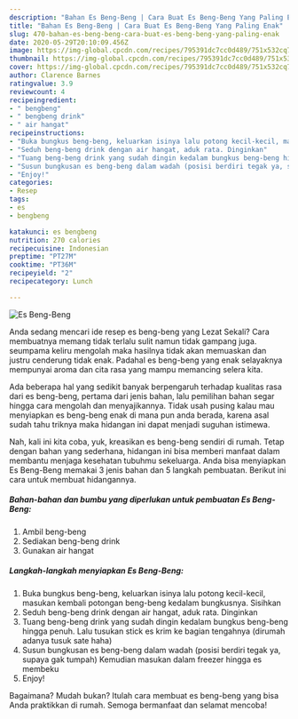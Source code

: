 ```yaml
---
description: "Bahan Es Beng-Beng | Cara Buat Es Beng-Beng Yang Paling Enak"
title: "Bahan Es Beng-Beng | Cara Buat Es Beng-Beng Yang Paling Enak"
slug: 470-bahan-es-beng-beng-cara-buat-es-beng-beng-yang-paling-enak
date: 2020-05-29T20:10:09.456Z
image: https://img-global.cpcdn.com/recipes/795391dc7cc0d489/751x532cq70/es-beng-beng-foto-resep-utama.jpg
thumbnail: https://img-global.cpcdn.com/recipes/795391dc7cc0d489/751x532cq70/es-beng-beng-foto-resep-utama.jpg
cover: https://img-global.cpcdn.com/recipes/795391dc7cc0d489/751x532cq70/es-beng-beng-foto-resep-utama.jpg
author: Clarence Barnes
ratingvalue: 3.9
reviewcount: 4
recipeingredient:
- " bengbeng"
- " bengbeng drink"
- " air hangat"
recipeinstructions:
- "Buka bungkus beng-beng, keluarkan isinya lalu potong kecil-kecil, masukan kembali potongan beng-beng kedalam bungkusnya. Sisihkan"
- "Seduh beng-beng drink dengan air hangat, aduk rata. Dinginkan"
- "Tuang beng-beng drink yang sudah dingin kedalam bungkus beng-beng hingga penuh. Lalu tusukan stick es krim ke bagian tengahnya (dirumah adanya tusuk sate haha)"
- "Susun bungkusan es beng-beng dalam wadah (posisi berdiri tegak ya, supaya gak tumpah) Kemudian masukan dalam freezer hingga es membeku"
- "Enjoy!"
categories:
- Resep
tags:
- es
- bengbeng

katakunci: es bengbeng 
nutrition: 270 calories
recipecuisine: Indonesian
preptime: "PT27M"
cooktime: "PT36M"
recipeyield: "2"
recipecategory: Lunch

---
```



![Es Beng-Beng](https://img-global.cpcdn.com/recipes/795391dc7cc0d489/751x532cq70/es-beng-beng-foto-resep-utama.jpg)

Anda sedang mencari ide resep es beng-beng yang Lezat Sekali? Cara membuatnya memang tidak terlalu sulit namun tidak gampang juga. seumpama keliru mengolah maka hasilnya tidak akan memuaskan dan justru cenderung tidak enak. Padahal es beng-beng yang enak selayaknya mempunyai aroma dan cita rasa yang mampu memancing selera kita.



Ada beberapa hal yang sedikit banyak berpengaruh terhadap kualitas rasa dari es beng-beng, pertama dari jenis bahan, lalu pemilihan bahan segar hingga cara mengolah dan menyajikannya. Tidak usah pusing kalau mau menyiapkan es beng-beng enak di mana pun anda berada, karena asal sudah tahu triknya maka hidangan ini dapat menjadi suguhan istimewa.


Nah, kali ini kita coba, yuk, kreasikan es beng-beng sendiri di rumah. Tetap dengan bahan yang sederhana, hidangan ini bisa memberi manfaat dalam membantu menjaga kesehatan tubuhmu sekeluarga. Anda bisa menyiapkan Es Beng-Beng memakai 3 jenis bahan dan 5 langkah pembuatan. Berikut ini cara untuk membuat hidangannya.

<!--inarticleads1-->

##### Bahan-bahan dan bumbu yang diperlukan untuk pembuatan Es Beng-Beng:

1. Ambil  beng-beng
1. Sediakan  beng-beng drink
1. Gunakan  air hangat




<!--inarticleads2-->

##### Langkah-langkah menyiapkan Es Beng-Beng:

1. Buka bungkus beng-beng, keluarkan isinya lalu potong kecil-kecil, masukan kembali potongan beng-beng kedalam bungkusnya. Sisihkan
1. Seduh beng-beng drink dengan air hangat, aduk rata. Dinginkan
1. Tuang beng-beng drink yang sudah dingin kedalam bungkus beng-beng hingga penuh. Lalu tusukan stick es krim ke bagian tengahnya (dirumah adanya tusuk sate haha)
1. Susun bungkusan es beng-beng dalam wadah (posisi berdiri tegak ya, supaya gak tumpah) Kemudian masukan dalam freezer hingga es membeku
1. Enjoy!




Bagaimana? Mudah bukan? Itulah cara membuat es beng-beng yang bisa Anda praktikkan di rumah. Semoga bermanfaat dan selamat mencoba!
